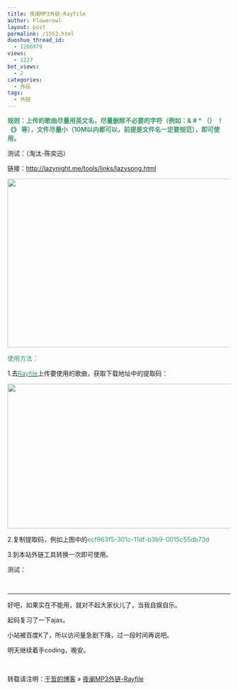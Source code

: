 ```yaml
---
title: 夜阑MP3外链-Rayfile
author: Flowerowl
layout: post
permalink: /1552.html
duoshuo_thread_id:
  - 1266979
views:
  - 1227
bot_views:
  - 2
categories:
  - 作品
tags:
  - 外链
---
```

<span style="color: #339966;"><strong>规则：上传的歌曲尽量用英文名，尽量删除不必要的字符（例如：& # * （） ！《》 等），文件尽量小（10M以内都可以，前提是文件名一定要规范），即可使用。</strong></span>

测试：（淘汰-陈奕迅）



链接：<span style="color: #339966;"><a href="http://lazynight.me/tools/links/lazysong.html" target="_blank"><span style="color: #339966;">http://lazynight.me/tools/links/lazysong.html</span></a></span>

[<img class="aligncenter size-full wp-image-1553" title="夜阑" src="http://lazynight.me/wp-content/uploads/2012/03/lazylinks.gif" alt="" width="590" height="381" />][1]

<span style="color: #339966;">使用方法：</span>

1.去<span style="color: #339966;"><a href="http://www.rayfile.com" target="_blank"><span style="color: #339966;">Rayfile</span></a></span>上传要使用的歌曲，获取下载地址中的提取码：

[<img class="aligncenter size-full wp-image-1561" title="url2" src="http://lazynight.me/wp-content/uploads/2012/03/url2.gif" alt="" width="521" height="327" />][2]

2.复制提取码，例如上图中的<span style="color: #339966;">ecf963f5-301c-11df-b3b9-0015c55db73d</span>

3.到本站外链工具转换一次即可使用。

测试：



<span style="color: #339966;"><strong><br /> </strong></span>

* * *

好吧，如果实在不能用，就对不起大家伙儿了，当我自娱自乐。

起码复习了一下ajax。

小站被百度K了，所以访问量急剧下降，过一段时间再说吧。

明天继续着手coding，晚安。

&nbsp;

转载请注明：[于哲的博客][3] &raquo; [夜阑MP3外链-Rayfile][4]

 [1]: http://lazynight.me/wp-content/uploads/2012/03/lazylinks.gif
 [2]: http://lazynight.me/wp-content/uploads/2012/03/url2.gif
 [3]: http://lazynight.me
 [4]: http://lazynight.me/1552.html